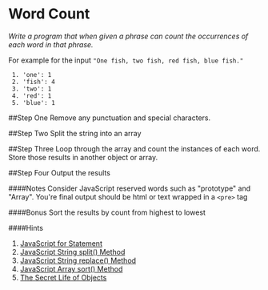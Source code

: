 # Word Count
*Write a program that when given a phrase can count the occurrences of each word in that phrase.*

For example for the input
`"One fish, two fish, red fish, blue fish."`
```
 1. 'one': 1
 2. 'fish': 4
 3. 'two': 1
 4. 'red': 1
 5. 'blue': 1
```
##Step One
Remove any punctuation and special characters.

##Step Two
Split the string into an array

##Step Three
Loop through the array and count the instances of each word. Store those results in another object or array.

##Step Four
Output the results

####Notes
Consider JavaScript reserved words such as "prototype" and "Array".
You're final output should be html or text wrapped in a `<pre>` tag

####Bonus
Sort the results by count from highest to lowest

####Hints
 1. [JavaScript for Statement](http://www.w3schools.com/jsref/jsref_for.asp)
 2. [JavaScript String split&#40;&#41; Method](http://www.w3schools.com/jsref/jsref_split.asp)
 2. [JavaScript String replace&#40;&#41; Method](http://www.w3schools.com/jsref/jsref_replace.asp)
 2. [JavaScript Array sort&#40;&#41; Method](http://www.w3schools.com/jsref/jsref_sort.asp)
 3. [The Secret Life of Objects](http://eloquentjavascript.net/06_object.html#h_1vS5Ik5kV5)
